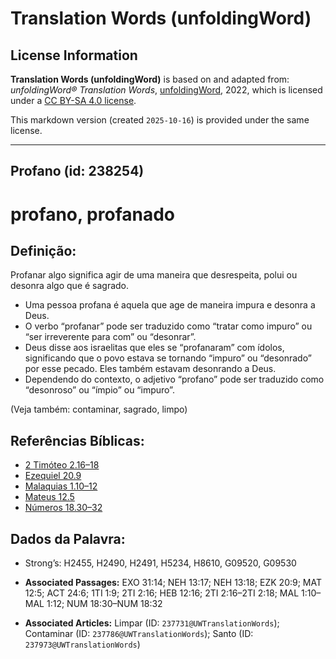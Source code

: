 # Translation Words (unfoldingWord)

## License Information

**Translation Words (unfoldingWord)** is based on and adapted from: _unfoldingWord® Translation Words_, [unfoldingWord](https://unfoldingword.org/utw), 2022, which is licensed under a [CC BY-SA 4.0 license](https://creativecommons.org/licenses/by-sa/4.0/legalcode.en).

This markdown version (created `2025-10-16`) is provided under the same license.



--------------------------------

## Profano (id: 238254)

profano, profanado
==================

Definição:
----------

Profanar algo significa agir de uma maneira que desrespeita, polui ou desonra algo que é sagrado.

* Uma pessoa profana é aquela que age de maneira impura e desonra a Deus.
* O verbo “profanar” pode ser traduzido como “tratar como impuro” ou “ser irreverente para com” ou “desonrar”.
* Deus disse aos israelitas que eles se “profanaram” com ídolos, significando que o povo estava se tornando “impuro” ou “desonrado” por esse pecado. Eles também estavam desonrando a Deus.
* Dependendo do contexto, o adjetivo “profano” pode ser traduzido como “desonroso” ou “ímpio” ou “impuro”.

(Veja também: contaminar, sagrado, limpo)

Referências Bíblicas:
---------------------

* [2 Timóteo 2\.16–18](https://ref.ly/2Tim2:16-2Tim2:18)
* [Ezequiel 20\.9](https://ref.ly/Ezek20:9)
* [Malaquias 1\.10–12](https://ref.ly/Mal1:10-Mal1:12)
* [Mateus 12\.5](https://ref.ly/Matt12:5)
* [Números 18\.30–32](https://ref.ly/Num18:30-Num18:32)

Dados da Palavra:
-----------------

* Strong’s: H2455, H2490, H2491, H5234, H8610, G09520, G09530

* **Associated Passages:** EXO 31:14; NEH 13:17; NEH 13:18; EZK 20:9; MAT 12:5; ACT 24:6; 1TI 1:9; 2TI 2:16; HEB 12:16; 2TI 2:16–2TI 2:18; MAL 1:10–MAL 1:12; NUM 18:30–NUM 18:32
* **Associated Articles:** Limpar (ID: `237731@UWTranslationWords`); Contaminar (ID: `237786@UWTranslationWords`); Santo (ID: `237973@UWTranslationWords`)

